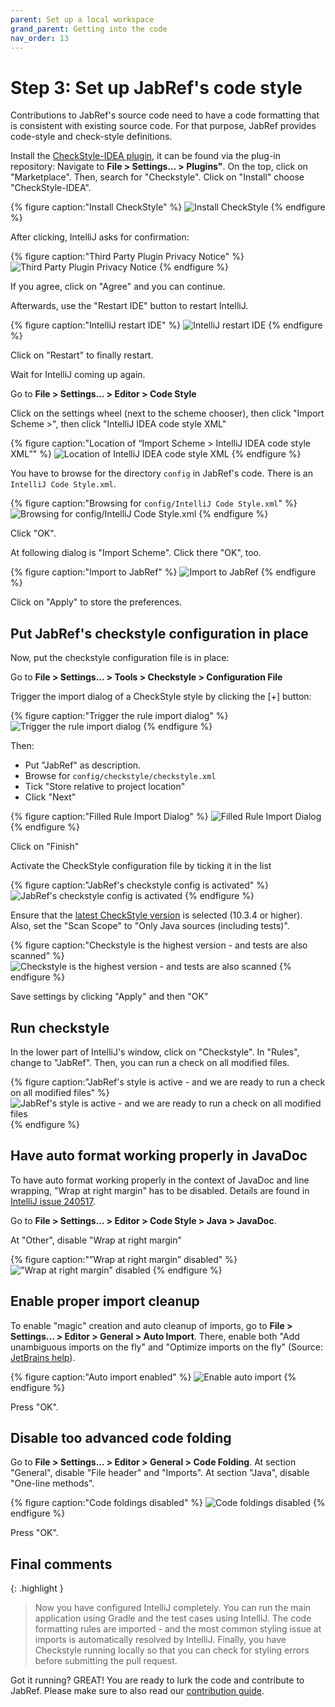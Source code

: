 ```yaml
---
parent: Set up a local workspace
grand_parent: Getting into the code
nav_order: 13
---
```


# Step 3: Set up JabRef's code style

Contributions to JabRef's source code need to have a code formatting that is consistent with existing source code. For that purpose, JabRef provides code-style and check-style definitions.

Install the [CheckStyle-IDEA plugin](http://plugins.jetbrains.com/plugin/1065?pr=idea), it can be found via the plug-in repository:
Navigate to **File > Settings... > Plugins"**.
On the top, click on "Marketplace".
Then, search for "Checkstyle".
Click on "Install" choose "CheckStyle-IDEA".

{% figure caption:"Install CheckStyle" %}
![Install CheckStyle](guidelines-intellij-install-checkstyle.png)
{% endfigure %}

After clicking, IntelliJ asks for confirmation:

{% figure caption:"Third Party Plugin Privacy Notice" %}
![Third Party Plugin Privacy Notice](guidelines-intellij-checkstyle-confirmation.png)
{% endfigure %}

If you agree, click on "Agree" and you can continue.

Afterwards, use the "Restart IDE" button to restart IntelliJ.

{% figure caption:"IntelliJ restart IDE" %}
![IntelliJ restart IDE](guidelines-intellij-checkstyle-restart-ide.png)
{% endfigure %}

Click on "Restart" to finally restart.

Wait for IntelliJ coming up again.

Go to **File > Settings... > Editor > Code Style**

Click on the settings wheel (next to the scheme chooser),
then click "Import Scheme >",
then click "IntelliJ IDEA code style XML"

{% figure caption:"Location of “Import Scheme > IntelliJ IDEA code style XML”" %}
![Location of IntelliJ IDEA code style XML](guidelines-intellij-codestyle-import.png)
{% endfigure %}

You have to browse for the directory `config` in JabRef's code.
There is an `IntelliJ Code Style.xml`.

{% figure caption:"Browsing for `config/IntelliJ Code Style.xml`" %}
![Browsing for config/IntelliJ Code Style.xml](guidelines-intellij-codestyle-import-select-xml-file.png)
{% endfigure %}

Click "OK".

At following dialog is "Import Scheme".
Click there "OK", too.

{% figure caption:"Import to JabRef" %}
![Import to JabRef](guidelines-intellij-codestyle-import-as-jabref.png)
{% endfigure %}

Click on "Apply" to store the preferences.

## Put JabRef's checkstyle configuration in place

Now, put the checkstyle configuration file is in place:

Go to **File > Settings... > Tools > Checkstyle > Configuration File**

Trigger the import dialog of a CheckStyle style by clicking the \[+] button:

{% figure caption:"Trigger the rule import dialog" %}
![Trigger the rule import dialog](guidelines-intellij-checkstyle-start-import.png)
{% endfigure %}

Then:

* Put "JabRef" as description.
* Browse for `config/checkstyle/checkstyle.xml`
* Tick "Store relative to project location"
* Click "Next"

{% figure caption:"Filled Rule Import Dialog" %}
![Filled Rule Import Dialog](guidelines-intellij-checkstyle-import-file.png)
{% endfigure %}

Click on "Finish"

Activate the CheckStyle configuration file by ticking it in the list

{% figure caption:"JabRef's checkstyle config is activated" %}
![JabRef's checkstyle config is activated](guidelines-intellij-checkstyle-jabref-active.png)
{% endfigure %}

Ensure that the [latest CheckStyle version](https://checkstyle.org/releasenotes.html) is selected (10.3.4 or higher).
Also, set the "Scan Scope" to "Only Java sources (including tests)".

{% figure caption:"Checkstyle is the highest version - and tests are also scanned" %}
![Checkstyle is the highest version - and tests are also scanned](guidelines-intellij-checkstyle-final-settings.png)
{% endfigure %}

Save settings by clicking "Apply" and then "OK"

## Run checkstyle

In the lower part of IntelliJ's window, click on "Checkstyle".
In "Rules", change to "JabRef".
Then, you can run a check on all modified files.

{% figure caption:"JabRef's style is active - and we are ready to run a check on all modified files" %}
![JabRef's style is active - and we are ready to run a check on all modified files](guidelines-intellij-checkstyle-window.png)
{% endfigure %}

## Have auto format working properly in JavaDoc

To have auto format working properly in the context of JavaDoc and line wrapping, "Wrap at right margin" has to be disabled. Details are found in [IntelliJ issue 240517](https://youtrack.jetbrains.com/issue/IDEA-240517).

Go to **File > Settings... > Editor > Code Style > Java > JavaDoc**.

At "Other", disable "Wrap at right margin"

{% figure caption:"”Wrap at right margin” disabled" %}
!["Wrap at right margin" disabled](guidelines-intellij-editor-javadoc-do-not-wrap.png)
{% endfigure %}

## Enable proper import cleanup

To enable "magic" creation and auto cleanup of imports, go to **File > Settings... > Editor > General > Auto Import**.
There, enable both "Add unambiguous imports on the fly" and "Optimize imports on the fly"
(Source: [JetBrains help](https://www.jetbrains.com/help/idea/creating-and-optimizing-imports.html#automatically-add-import-statements)).

{% figure caption:"Auto import enabled" %}
![Enable auto import](guidelines-intellij-editor-autoimport.png)
{% endfigure %}

Press "OK".

## Disable too advanced code folding

Go to **File > Settings... > Editor > General > Code Folding**.
At section "General", disable "File header" and "Imports".
At section "Java", disable "One-line methods".

{% figure caption:"Code foldings disabled" %}
![Code foldings disabled](guidelines-settings-intellij-code-foldings.png)
{% endfigure %}

Press "OK".

## Final comments

{: .highlight }
> Now you have configured IntelliJ completely.
> You can run the main application using Gradle and the test cases using IntelliJ.
> The code formatting rules are imported - and the most common styling issue at imports is automatically resolved by IntelliJ.
> Finally, you have Checkstyle running locally so that you can check for styling errors before submitting the pull request.

Got it running? GREAT! You are ready to lurk the code and contribute to JabRef. Please make sure to also read our [contribution guide](https://devdocs.jabref.org/contributing#contribute-code).
